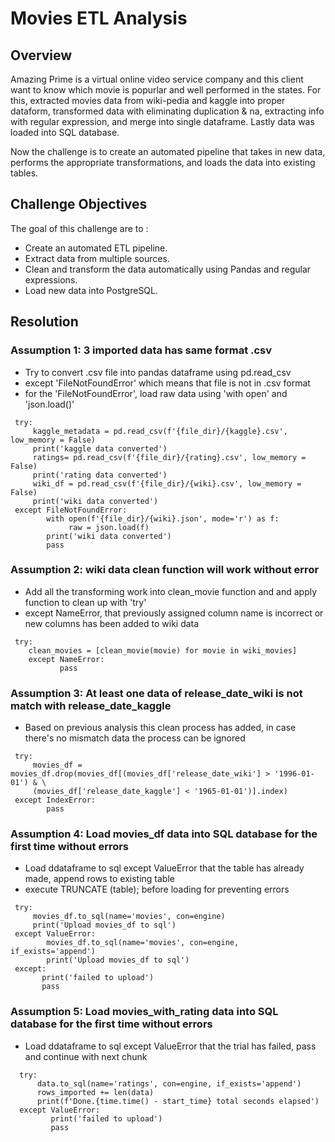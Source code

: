 # Movies ETL Analysis

## Overview

Amazing Prime is a virtual online video service company and this client want to know which movie is popurlar and well performed in the states. For this, extracted movies data from wiki-pedia and kaggle into proper dataform, transformed data with eliminating duplication & na, extracting info with regular expression, and merge into single dataframe. Lastly data was loaded into SQL database. 

Now the challenge is to create an automated pipeline that takes in new data, performs the appropriate transformations, and loads the data into existing tables.

## Challenge Objectives
The goal of this challenge are to :
- Create an automated ETL pipeline.
- Extract data from multiple sources.
- Clean and transform the data automatically using Pandas and regular expressions.
- Load new data into PostgreSQL.

## Resolution 

### Assumption 1: 3 imported data has same format .csv
- Try to convert .csv file into pandas dataframe using pd.read_csv 
- except 'FileNotFoundError' which means that file is not in .csv format 
- for the 'FileNotFoundError', load raw data using 'with open' and 'json.load()'
```   
 try:
     kaggle_metadata = pd.read_csv(f'{file_dir}/{kaggle}.csv', low_memory = False) 
     print('kaggle data converted')
     ratings= pd.read_csv(f'{file_dir}/{rating}.csv', low_memory = False)       
     print('rating data converted')
     wiki_df = pd.read_csv(f'{file_dir}/{wiki}.csv', low_memory = False)   
     print('wiki data converted')
 except FileNotFoundError:    
        with open(f'{file_dir}/{wiki}.json', mode='r') as f:
             raw = json.load(f)
        print('wiki data converted')
        pass
```

### Assumption 2: wiki data clean function will work without error 
- Add all the transforming work into clean_movie function and and apply function to clean up with 'try' 
- except NameError, that previously assigned column name is incorrect or new columns has been added to wiki data 
```
 try:
    clean_movies = [clean_movie(movie) for movie in wiki_movies]
    except NameError:
           pass
```
### Assumption 3: At least one data of release_date_wiki is not match with release_date_kaggle  
- Based on previous analysis this clean process has added, in case there's no mismatch data the process can be ignored
```
 try:
     movies_df = movies_df.drop(movies_df[(movies_df['release_date_wiki'] > '1996-01-01') & \
     (movies_df['release_date_kaggle'] < '1965-01-01')].index)
 except IndexError:
        pass 
```
### Assumption 4: Load movies_df data into SQL database for the first time without errors
- Load ddataframe to sql except ValueError that the table has already made, append rows to existing table 
- execute TRUNCATE (table); before loading for preventing errors
```
 try: 
     movies_df.to_sql(name='movies', con=engine)
     print('Upload movies_df to sql')
 except ValueError: 
        movies_df.to_sql(name='movies', con=engine, if_exists='append')
        print('Upload movies_df to sql')
 except:   
       print('failed to upload') 
       pass   
```
### Assumption 5: Load movies_with_rating data into SQL database for the first time without errors
- Load ddataframe to sql except ValueError that the trial has failed, pass and continue with next chunk
```
  try: 
      data.to_sql(name='ratings', con=engine, if_exists='append')
      rows_imported += len(data)
      print(f'Done.{time.time() - start_time} total seconds elapsed')
  except ValueError:
         print('failed to upload') 
         pass 
```
